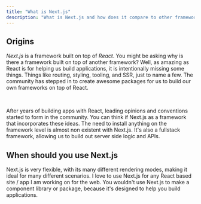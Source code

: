 ```yaml
---
title: "What is Next.js"
description: "What is Next.js and how does it compare to other frameworks"
---
```


## Origins

_Next.js_ is a framework built on top of _React_. You might be asking why is there a framework built on top of another framework? Well, as amazing as React is for helping us build applications, it is intentionally missing some things. Things like routing, styling, tooling, and SSR, just to name a few. The community has stepped in to create awesome packages for us to build our own frameworks on top of React.

<br>

After years of building apps with React, leading opinions and conventions started to form in the community. You can think if Next.js as a framework that incorporates these ideas. The need to install anything on the framework level is almost non existent with Next.js. It's also a fullstack framework, allowing us to build out server side logic and APIs.

## When should you use Next.js

Next.js is very flexible, with its many different rendering modes, making it ideal for many different scenarios. I love to use Next.js for any React based site / app I am working on for the web. You wouldn't use Next.js to make a component library or package, because it's designed to help you build applications.
